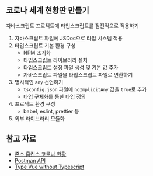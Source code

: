 ## 코로나 세계 현황판 만들기
자바스크립트 프로젝트에 타입스크립트를 점진적으로 적용하기

1. 자바스크립트 파일에 JSDoc으로 타입 시스템 적용
2. 타입스크립트 기본 환경 구성
    - NPM 초기화
    - 타입스크립트 라이브러리 설치
    - 타입스크립트 설정 파일 생성 및 기본 값 추가
    - 자바스크립트 파일을 타입스크립트 파일로 변환하기
3. 명시적인 `any` 선언하기
    - `tsconfig.json` 파일에 `noImplicitAny` 값을 `true`로 추가
    - 타입 구체화를 통한 타입 정의
4. 프로젝트 환경 구성
    - babel, eslint, prettier 등     
5. 외부 라이브러리 모듈화
## 참고 자료

- [존스 홉킨스 코로나 현황](https://www.arcgis.com/apps/opsdashboard/index.html#/bda7594740fd40299423467b48e9ecf6)
- [Postman API](https://documenter.getpostman.com/view/10808728/SzS8rjbc?version=latest#27454960-ea1c-4b91-a0b6-0468bb4e6712)
- [Type Vue without Typescript](https://blog.usejournal.com/type-vue-without-typescript-b2b49210f0b)